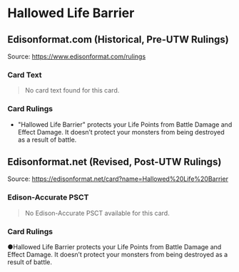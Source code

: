 # Hallowed Life Barrier

## Edisonformat.com (Historical, Pre-UTW Rulings)

Source: https://www.edisonformat.com/rulings

### Card Text

> No card text found for this card.

### Card Rulings

*   "Hallowed Life Barrier" protects your Life Points from Battle Damage and Effect Damage. It doesn’t protect your monsters from being destroyed as a result of battle.

## Edisonformat.net (Revised, Post-UTW Rulings)

Source: https://edisonformat.net/card?name=Hallowed%20Life%20Barrier

### Edison-Accurate PSCT

> No Edison-Accurate PSCT available for this card.

### Card Rulings

●Hallowed Life Barrier protects your Life Points from Battle Damage and Effect Damage. It doesn’t protect your monsters from being destroyed as a result of battle.
            